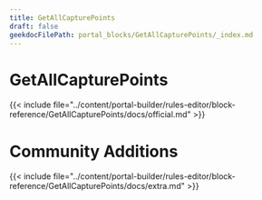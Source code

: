 ```yaml
---
title: GetAllCapturePoints
draft: false
geekdocFilePath: portal_blocks/GetAllCapturePoints/_index.md
---
```

# GetAllCapturePoints
{{< include file="../content/portal-builder/rules-editor/block-reference/GetAllCapturePoints/docs/official.md" >}}

# Community Additions

{{< include file="../content/portal-builder/rules-editor/block-reference/GetAllCapturePoints/docs/extra.md" >}}